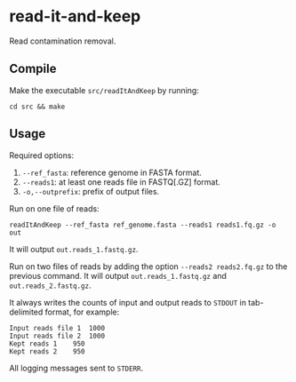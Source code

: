 # read-it-and-keep
Read contamination removal.


## Compile
Make the executable `src/readItAndKeep` by running:
```
cd src && make
```

## Usage
Required options:
1. `--ref_fasta`: reference genome in FASTA format.
2. `--reads1`: at least one reads file in FASTQ[.GZ] format.
3. `-o,--outprefix`: prefix of output files.


Run on one file of reads:
```
readItAndKeep --ref_fasta ref_genome.fasta --reads1 reads1.fq.gz -o out
```
It will output `out.reads_1.fastq.gz`.

Run on two files of reads by adding the option `--reads2 reads2.fq.gz` to the
previous command. It will output `out.reads_1.fastq.gz` and
`out.reads_2.fastq.gz`.

It always writes the counts of input and output reads to `STDOUT` in
tab-delimited format, for example:
```
Input reads file 1	1000
Input reads file 2	1000
Kept reads 1	950
Kept reads 2	950
```
All logging messages sent to `STDERR`.
